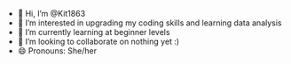 - 👋 Hi, I’m @Kit1863
- 👀 I’m interested in upgrading my coding skills and learning data analysis
- 🌱 I’m currently learning at beginner levels
- 💞️ I’m looking to collaborate on nothing yet :)
- 😄 Pronouns: She/her
  

<!---
Kit1863/Kit1863 is a ✨ special ✨ repository because its `README.md` (this file) appears on your GitHub profile.
You can click the Preview link to take a look at your changes.
--->
